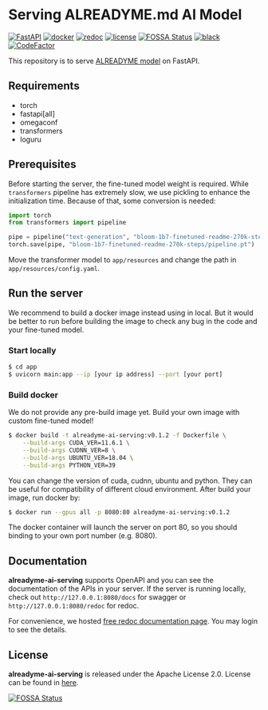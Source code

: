 # Serving ALREADYME.md AI Model

[![FastAPI](https://img.shields.io/badge/FastAPI-005571?&logo=fastapi)](https://github.com/tiangolo/fastapi)
[![docker](https://img.shields.io/badge/docker-%230db7ed.svg?logo=docker&logoColor=white)](https://www.docker.com/)
[![redoc](https://img.shields.io/badge/docs-redoc-blue)](https://jolly-zebra-41.redoc.ly/)
[![license](https://img.shields.io/github/license/readme-generator/alreadyme-ai-research)](./LICENSE)
[![FOSSA Status](https://app.fossa.com/api/projects/git%2Bgithub.com%2Freadme-generator%2Falreadyme-ai-serving.svg?type=shield)](https://app.fossa.com/projects/git%2Bgithub.com%2Freadme-generator%2Falreadyme-ai-serving?ref=badge_shield)
[![black](https://img.shields.io/badge/code%20style-black-000000.svg)](https://github.com/psf/black)
[![CodeFactor](https://www.codefactor.io/repository/github/readme-generator/alreadyme-ai-serving/badge)](https://www.codefactor.io/repository/github/readme-generator/alreadyme-ai-serving)

This repository is to serve [ALREADYME model](https://github.com/readme-generator/alreadyme-ai-research) on FastAPI.

## Requirements
* torch
* fastapi[all]
* omegaconf
* transformers
* loguru

## Prerequisites
Before starting the server, the fine-tuned model weight is required. While `transformers` pipeline has extremely slow, we use pickling to enhance the initialization time. Because of that, some conversion is needed:
```python
import torch
from transformers import pipeline

pipe = pipeline("text-generation", "bloom-1b7-finetuned-readme-270k-steps", torch_dtype=torch.float16, device=0)
torch.save(pipe, "bloom-1b7-finetuned-readme-270k-steps/pipeline.pt")
```

Move the transformer model to `app/resources` and change the path in `app/resources/config.yaml`.

## Run the server

We recommend to build a docker image instead using in local. But it would be better to run before building the image to check any bug in the code and your fine-tuned model.

### Start locally
```bash
$ cd app
$ uvicorn main:app --ip [your ip address] --port [your port]
```

### Build docker
We do not provide any pre-build image yet. Build your own image with custom fine-tuned model!

```bash
$ docker build -t alreadyme-ai-serving:v0.1.2 -f Dockerfile \
    --build-args CUDA_VER=11.6.1 \
    --build-args CUDNN_VER=8 \
    --build-args UBUNTU_VER=18.04 \
    --build-args PYTHON_VER=39
```

You can change the version of cuda, cudnn, ubuntu and python. They can be useful for compatibility of different cloud environment. After build your image, run docker by:

```bash
$ docker run --gpus all -p 8080:80 alreadyme-ai-serving:v0.1.2
```
The docker container will launch the server on port 80, so you should binding to your own port number (e.g. 8080).

## Documentation
**alreadyme-ai-serving** supports OpenAPI and you can see the documentation of the APIs in your server. If the server is running locally, check out `http://127.0.0.1:8080/docs` for swagger or `http://127.0.0.1:8080/redoc` for redoc.

For convenience, we hosted [free redoc documentation page](https://jolly-zebra-41.redoc.ly/). You may login to see the details.

## License
**alreadyme-ai-serving** is released under the Apache License 2.0. License can be found in [here](./LICENSE).

[![FOSSA Status](https://app.fossa.com/api/projects/git%2Bgithub.com%2Freadme-generator%2Falreadyme-ai-serving.svg?type=large)](https://app.fossa.com/projects/git%2Bgithub.com%2Freadme-generator%2Falreadyme-ai-serving?ref=badge_large)
